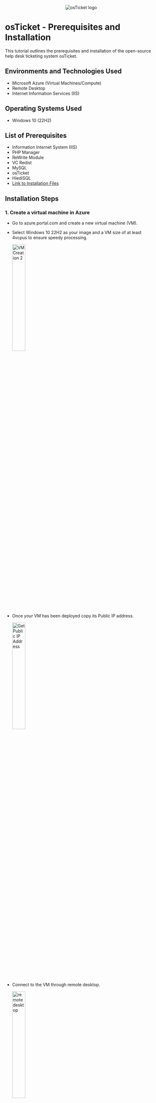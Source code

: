<p align="center">
<img src="https://i.imgur.com/Clzj7Xs.png" alt="osTicket logo"/>
</p>

<h1>osTicket - Prerequisites and Installation</h1>
This tutorial outlines the prerequisites and installation of the open-source help desk ticketing system osTicket.<br />



<h2>Environments and Technologies Used</h2>

- Microsoft Azure (Virtual Machines/Compute)
- Remote Desktop
- Internet Information Services (IIS)

<h2>Operating Systems Used </h2>

- Windows 10</b> (22H2)

<h2>List of Prerequisites</h2>

- Information Internet System (IIS) 
- PHP Manager
- ReWrite Module
- VC Redist
- MySQL 
- osTicket
- HiediSQL
- [Link to Installation Files](https://drive.google.com/drive/folders/1APMfNyfNzcxZC6EzdaNfdZsUwxWYChf6) 

<h2>Installation Steps</h2>


<p>

  <h3> 1. Create a virtual machine in Azure </h3>
  
- Go to azure.portal.com and create a new virtual machine (VM). 
- Select Windows 10 22H2 as your image and a VM size of at least 4vcpus to ensure speedy processing.

   <img height = "30%" width="30%" alt="VM Creation 2" src="https://github.com/s-evelyn/osticket-prereq/assets/53543374/7f796c42-237f-4775-9390-de4da8777a00">

<br />

- Once your VM has been deployed copy its Public IP address.
  
    <img align = "top" height = "30%" width="30%" alt="Get Public IP Address" src="https://github.com/s-evelyn/osticket-prereq/assets/53543374/37adf0cc-fddc-4935-b017-b4d466313858">
  </p>
      

-  Connect to the VM through remote desktop.
  
      <img align = "top" height = "30%" width="30%" alt="remote desktop" src="https://github.com/s-evelyn/osticket-prereq/assets/53543374/e530e1fc-50aa-4747-8859-261eaef0741f">

</p>


------------------------------------------------------------------------------------------------------------------------------------------------


<h3> 2. On the VM install IIS</h3>

- Navigate to the Control Panel - > Programs - > Turn Windows Features On or Off.
- Select Internet Information Services.
- Select Web Management tools -> IIS Management Console.
- Select World Wide Web Service - > Application Development Features -> CGI.
- Select Common HTTP Features.
- Click OK.
  
  <img height = "40%" width="40%" alt="Install IIS" src="https://github.com/s-evelyn/osticket-prereq/assets/53543374/54ce7efe-5f1a-40a9-b4d5-bdf5a4a8c6c2">


- Navigate to Micrsoft Edge and type in 127.0.0.1 (loopback address)to ensure that the IIS has been properly installed. You should arrive at the following image which will indicate success.
  
  <img height = "40%" width="40%" alt="Success IIS" src="https://github.com/s-evelyn/osticket-prereq/assets/53543374/e7c7ee85-1597-4b49-a79b-b7d26e48ee1d">

<br />

------------------------------------------------------------------------------------------------------------------------------------------------

<p>

</p>
<h3> 3. Download and Install PHP Manager for IIS and ReWrite Module </h3>

- Download and Install PHP Manager for IIS (PHPManagerForIIS_V1.5.0.msi)
- Download and Install Rewrite Module (rewrite_amd64_en-US.msi)
- Create a Folder in the C Drive labeled PHP
  
    <img height = "40%" width="40%" alt="php folder" src="https://github.com/s-evelyn/osticket-prereq/assets/53543374/349f6214-90d3-4af7-a185-81a721bc34b8">
    
- Download PHP 7.3.8 (php-7.3.8-nts-Win32-VC15-x86.zip) and unzip the contents into the PHP folder that was created in the C Drive
  
    <img align= "top" height = "40%" width="40%" alt="php folder extracted" src="https://github.com/s-evelyn/osticket-prereq/assets/53543374/36479e30-491f-41cf-ba0b-bde4c8f9d34f">

<br />

<h3> 4. Download and Install Microsoft Visual C++ and MYSQL 5.5.62 </h3>

- Download and Install Microsoft Visual C++ VC_redist.x86.exe.
- Download and Install MySQL 5.5.62 (mysql-5.5.62-win32.msi).
- During the setup of MySQL select the following.
   - Typical Setup 
   - Launch MYSQL Instance Configuration Wizard (after install) 
 
      <img height = "40%" width="40%" alt="MYSQL Install 1" src="https://github.com/s-evelyn/osticket-prereq/assets/53543374/a550f17a-a0fc-4959-97da-d7afb31cfb6e">
      <img height = "40%" width="40%" alt="mysql install 2" src="https://github.com/s-evelyn/osticket-prereq/assets/53543374/67706642-0cd2-491b-adb1-54f9f138686f">


  <br />
  
   - Standard Configuration - >
   - Install as Window Service
   - Type in Password1

      <img height = "40%" width="40%" alt="MYSQL configuration" src="https://github.com/s-evelyn/osticket-prereq/assets/53543374/d1a781df-224c-40a5-ac83-d613974d4897">
      <img height = "40%" width="40%"  alt="mysql config 2" src="https://github.com/s-evelyn/osticket-prereq/assets/53543374/4fb72746-c1d0-4ed5-9462-c074c81b3be8">
      <img height = "40%" width="40%"  alt="mysql config 3" src="https://github.com/s-evelyn/osticket-prereq/assets/53543374/419b492e-f67c-4f44-96af-ad75252222bc">



<br />

------------------------------------------------------------------------------------------------------------------------------------------------

<h3> 5. Register PHP within IIS </h3>
<p>
  
- Navigate to Internet Information Sevices Manager, and run as administrator.

    <img height = "40%" width="40%" alt="PHP manager set up in IIS" src="https://github.com/s-evelyn/osticket-prereq/assets/53543374/33aff5c3-9432-4cf3-9281-1b7abb691dbb">
    
- Click on PHP Manager.
  
    <img align= "top" height = "40%" width="40%" alt="find php 1" src="https://github.com/s-evelyn/osticket-prereq/assets/53543374/c5fbb2fa-59d2-4125-a14b-72da511a8f00">

    

- Click on Register New PHP version.

    <img height = "40%" width="40%" alt="PHP register" src="https://github.com/s-evelyn/osticket-prereq/assets/53543374/bec6661d-3404-434b-b0f3-063bcb760379">
    
- Navigate to the PHP folder in the C drive and click on the php cgi executable.
      
     <img align= "top" height = "40%" width="40%" alt="php install cgi" src="https://github.com/s-evelyn/osticket-prereq/assets/53543374/fb153957-55a3-4c98-bad3-79a13e199efb">

    
- Restart osTicket Server.
  
     <img height = "40%" width="40%" alt="Restart Server" src="https://github.com/s-evelyn/osticket-prereq/assets/53543374/a7840ef0-8883-4a74-b23a-1ee6f2d9e342">
     
  


</p>
<br />

------------------------------------------------------------------------------------------------------------------------------------------------
<h3> 6. Install osTicket v1.15.8 </h3>

- Install and Download osTicket  v1.15.8.
- Extract and copy “upload” folder to c:\inetpub\wwwroot.
  
   <img height = "40%" width="40%" alt="Install osTicket" src="https://github.com/s-evelyn/osticket-prereq/assets/53543374/5b9baacb-7f5e-4f1e-b5cb-474bcaca8d25">
   
- Within c:\inetpub\wwwroot, Rename “upload” to “osTicket”.
  
    <img height = "40%" width="40%" alt="install osTicket2" src="https://github.com/s-evelyn/osticket-prereq/assets/53543374/9674e681-24e8-47fe-be94-af9221b626e7">
    
- Reload osTicket Server in IIS Manager.

    <img height = "40%" width="40%" alt="refresh osTicket" src="https://github.com/s-evelyn/osticket-prereq/assets/53543374/d472c6f5-2e7b-4175-93fd-327837433023">



<br />

------------------------------------------------------------------------------------------------------------------------------------------------

<h3> 7. Navigate to osTicket Browser and enable necessary extensions </h3>

- In IIS Manager navigate to Sites -> Default Website -> Click on “Browse *:80”.
  
    <img height = "40%" width="40%" alt="osTicket Browser" src="https://github.com/s-evelyn/osticket-prereq/assets/53543374/82f2f6f1-f8bf-4c97-b28b-a09a6ff0f6cc">
       
- Note that not all the extensions are activated.
    
    <img height = "40%" width="40%" alt="osticket browser 2" src="https://github.com/s-evelyn/osticket-prereq/assets/53543374/b3e6113c-1613-4252-8524-cc041ee3d4d7">
    


- Go back to IIS, Sites -> Default -> osTicket
  
    <img height = "40%" width="40%" alt="Extension enable 1" src="https://github.com/s-evelyn/osticket-prereq/assets/53543374/413fae07-de4d-46c5-bc2c-6e9e0a0459d1">
    
- Double-click PHP Manager
    - Enable the following extensions:
    - php_imap.dll
    - php_intl.dll
    - php_opcache.dll
      
        <img height = "40%" width="40%" alt="extension enable 2" src="https://github.com/s-evelyn/osticket-prereq/assets/53543374/e67db73e-7ed6-420e-b8a6-4d9f3e908cf0">
        
        <img height = "40%" width="40%" alt="extension enable 3" src="https://github.com/s-evelyn/osticket-prereq/assets/53543374/f169414e-4440-491c-b67d-812898602e68">
        
- Refresh the osTicket site in your browser, and observe the changes

    <img height = "40%" width="40%" alt="refresh browser" src="https://github.com/s-evelyn/osticket-prereq/assets/53543374/9c79cf7e-2fb6-4368-8000-30a07f2909d4">

<br />

------------------------------------------------------------------------------------------------------------------------------------------------

<h3> 8. Rename ost-config and assign permissions </h3>

- Rename ost-config
    - From: C:\inetpub\wwwroot\osTicket\include\ost-sampleconfig.php
    - To: C:\inetpub\wwwroot\osTicket\include\ost-config.php

        <img height = "30%" width="30%" alt="rename sample ost-config" src="https://github.com/s-evelyn/osticket-prereq/assets/53543374/28a4d3b6-a8bf-47ed-9a3d-34b2d4657837">
        
- Assign Permissions to ost-config
    - Right click on ost-config -> Properties -> Security -> Advanced   
        - Disable inheritance -> Remove All
          
          <img height = "30%" width="30%" alt="disable inheritances ost-config" src="https://github.com/s-evelyn/osticket-prereq/assets/53543374/68cae2d1-e71e-4336-99d3-da5531f79df5">
        
    - Assign new permissions to Everyone
        - Click Add -> Select Principal
          -  Type in Everyone -> Select Full Control -> Ok 

              <img height = "30%" width="30%"  alt="Properties" src="https://github.com/s-evelyn/osticket-prereq/assets/53543374/b5a3a698-55ae-4a7c-8b00-3d9f19a07adb">


 <br />

 ------------------------------------------------------------------------------------------------------------------------------------------------

<h3> 9. Setup osTicket in Browser </h3>

- Continue Setting up osTicket in the browser
- Fill in the Helpdesk username and Admin User information
  
<img height = "40%" width="40%" alt="Basic Info fill in osTicket" src="https://github.com/s-evelyn/osticket-prereq/assets/53543374/2bf44fa6-2205-412d-adee-96000a42786e">

- Download and Install Heidi SQL.
- Open Heidi SQL.
- Create a New Session, with the user as root, and the password as Password1.

    <img height = "30%" width="30%" alt="new session in heidi sql" src="https://github.com/s-evelyn/osticket-prereq/assets/53543374/b2c2b607-813b-4cd2-9adc-dc4388a193f2">
    
- Create a new database, called osTicket.

    <img height = "40%" width="40%" alt="create new database" src="https://github.com/s-evelyn/osticket-prereq/assets/53543374/9353f296-e9ed-45f9-a073-eb918a169688">

    <img height = "40%" width="40%" alt="HeidiSQL Database setup" src="https://github.com/s-evelyn/osticket-prereq/assets/53543374/08dc0327-1138-4143-947f-0db397097d74">



- Go back to the osTicket browser and enter the following:
    - MySQL Database: osTicket
    - MySQL Username: root
    - MySQL Password: Password1
- Click “Install Now!”

  <img height = "30%" width="30%" alt="osTicket Congratulations" src="https://github.com/s-evelyn/osticket-prereq/assets/53543374/74a65ea9-83f4-4d3e-8b4a-fb218a79bf17">

 <br />
 
- Browse to your help desk login page: http://localhost/osTicket/scp/login.php
- Login with your Admin users information

    <img height = "30%" width="30%" alt="Login at local host success" src="https://github.com/s-evelyn/osticket-prereq/assets/53543374/75f9b60c-5d7e-4f69-bdd9-26ef54d9f43d">

<br />

------------------------------------------------------------------------------------------------------------------------------------------------

<h3>10. Clean Up</h3>

- Delete: C:\inetpub\wwwroot\osTicket\setup

    <img height = "40%" width="40%" alt="Delete set up clean up" src="https://github.com/s-evelyn/osticket-prereq/assets/53543374/149290e6-f32d-4f0e-9062-b5c83be3670e">

  <br />
  
- Set Permissions to “Read” only: C:\inetpub\wwwroot\osTicket\include\ost-config.php

    <img height = "40%" width="40%" alt="Permissions os-config read only" src="https://github.com/s-evelyn/osticket-prereq/assets/53543374/9d74bfcb-4907-4a1d-be4e-8e574aa2d538">

<br />

Congratulations you have successfully installed osTicket on your Virtual Machine, Continue to the [osTicket: Post-Installation Configuration Tutorial](https://github.com/s-evelyn/osTicket-PostInstallConfig) 


